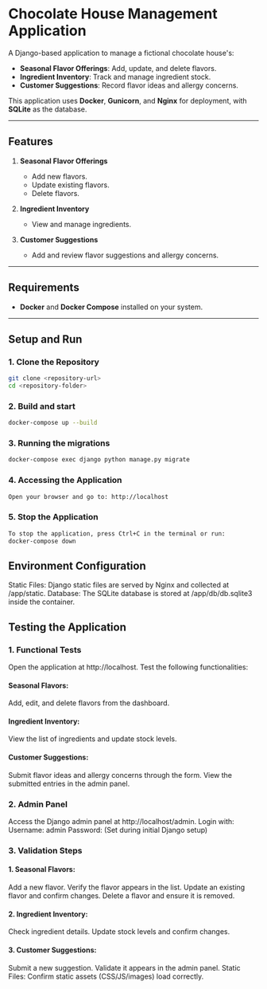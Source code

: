 # Chocolate House Management Application

A Django-based application to manage a fictional chocolate house's:
- **Seasonal Flavor Offerings**: Add, update, and delete flavors.
- **Ingredient Inventory**: Track and manage ingredient stock.
- **Customer Suggestions**: Record flavor ideas and allergy concerns.

This application uses **Docker**, **Gunicorn**, and **Nginx** for deployment, with **SQLite** as the database.

---

## **Features**
1. **Seasonal Flavor Offerings**
   - Add new flavors.
   - Update existing flavors.
   - Delete flavors.

2. **Ingredient Inventory**
   - View and manage ingredients.

3. **Customer Suggestions**
   - Add and review flavor suggestions and allergy concerns.

---

## **Requirements**
- **Docker** and **Docker Compose** installed on your system.

---

## **Setup and Run**

### 1. Clone the Repository
```bash
git clone <repository-url>
cd <repository-folder>
```

### 2. Build and start
```bash
docker-compose up --build
```

### 3. Running the migrations
```bash
docker-compose exec django python manage.py migrate
```

### 4. Accessing the Application
```bash
Open your browser and go to: http://localhost
```

### 5. Stop the Application
```bash
To stop the application, press Ctrl+C in the terminal or run:
docker-compose down
```

## **Environment Configuration**

Static Files: Django static files are served by Nginx and collected at /app/static.
Database: The SQLite database is stored at /app/db/db.sqlite3 inside the container.

## **Testing the Application**

### 1. Functional Tests
Open the application at http://localhost.
Test the following functionalities:
#### Seasonal Flavors:
Add, edit, and delete flavors from the dashboard.
#### Ingredient Inventory:
View the list of ingredients and update stock levels.
#### Customer Suggestions:
Submit flavor ideas and allergy concerns through the form.
View the submitted entries in the admin panel.

### 2. Admin Panel
Access the Django admin panel at http://localhost/admin.
Login with:
Username: admin
Password: <admin-password> (Set during initial Django setup)

### 3. Validation Steps
#### 1. Seasonal Flavors:
Add a new flavor.
Verify the flavor appears in the list.
Update an existing flavor and confirm changes.
Delete a flavor and ensure it is removed.
#### 2. Ingredient Inventory:
Check ingredient details.
Update stock levels and confirm changes.
#### 3. Customer Suggestions:
Submit a new suggestion.
Validate it appears in the admin panel.
Static Files:
Confirm static assets (CSS/JS/images) load correctly.

